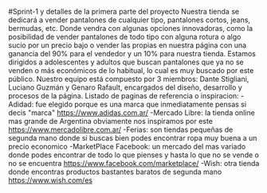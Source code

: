 #Sprint-1 y detalles de la primera parte del proyecto
Nuestra tienda se dedicará a vender pantalones de cualquier tipo, pantalones cortos, jeans, bermudas, etc. Donde vendra con algunas opciones innovadoras, como la posibilidad de vender pantalones de todo tipo con alguna rotura o algo sucio por un precio bajo o vender las propias en nuestra página con una ganancia del 90% para el vendedor y un 10% para nuestra tienda. Estamos dirigidos a adolescentes y adultos que buscan pantalones que ya no se venden o  más económicos de lo habitual, lo cual es muy buscado por este público. Nuestro equipo está compuesto por 3 miembros: Dante Stigliani, Luciano Guzmán y Genaro Rafault, encargados del diseño, desarrollo y procesos de la página.
Listado de paginas de referencia o inspiracion:
-Adidad: fue elegido porque es una marca que inmediatamente pensas si decis "marca"
https://www.adidas.com.ar/
-Mercado Libre: la tienda online mas grande de Argentina obviamente nos inspiramos por este
https://www.mercadolibre.com.ar/
-Ferias: son tiendas pequeñas de segunda mano donde si buscas bien podes encontrar ropa muy buena a un precio economico
-MarketPlace Facebook: un mercado del mas variado donde podes encontrar de todo lo que pienses y hasta lo que no se vende o no se encuentra
https://www.facebook.com/marketplace/
-Wish: otra tienda donde encontras productos bastantes baratos de segunda mano
https://www.wish.com/es
